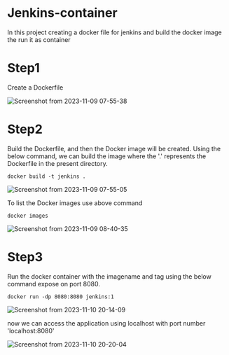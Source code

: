 # Jenkins-container
In this project creating a docker file for jenkins and build the docker image the run it as container


# Step1
Create a Dockerfile

![Screenshot from 2023-11-09 07-55-38](https://github.com/AKHIL907/Jenkins-container/assets/137915095/3a2e0edd-cae3-49e6-9939-d83e1df57fe7)

# Step2
Build the Dockerfile, and then the Docker image will be created. Using the below command, we can build the image where the '.' represents the Dockerfile in the present directory.

``` docker build -t jenkins . ```

![Screenshot from 2023-11-09 07-55-05](https://github.com/AKHIL907/Jenkins-container/assets/137915095/a76174b6-530a-4fc6-b80d-51b15a3164ad)

To list the Docker images use above command

``` docker images ```

![Screenshot from 2023-11-09 08-40-35](https://github.com/AKHIL907/Jenkins-container/assets/137915095/e5efccda-d1bd-4564-86d8-18339233320f)

# Step3
Run the docker container  with the imagename and tag using the below command expose on port 8080.

``` docker run -dp 8080:8080 jenkins:1 ```

![Screenshot from 2023-11-10 20-14-09](https://github.com/AKHIL907/Jenkins-container/assets/137915095/01acf98d-431b-4ee4-960c-be4d577b837d)

now we can access the application using localhost with port number 'localhost:8080'

![Screenshot from 2023-11-10 20-20-04](https://github.com/AKHIL907/Jenkins-container/assets/137915095/b7e6dfcf-1fe5-4283-9718-f9b6661a4123)
